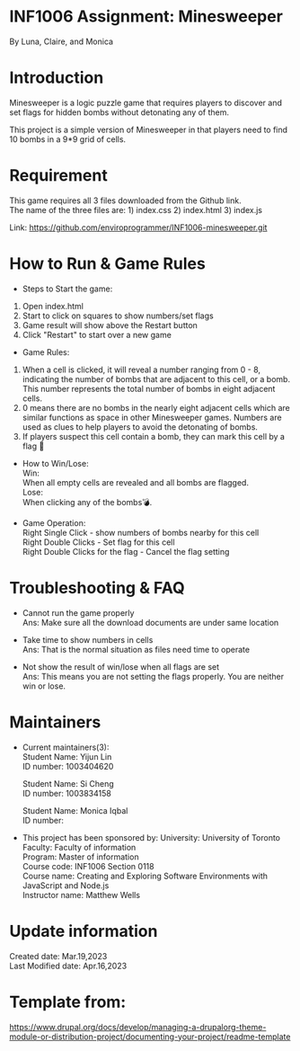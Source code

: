 # INF1006 Assignment: Minesweeper
By Luna, Claire, and Monica

# Introduction
Minesweeper is a logic puzzle game that requires players to discover and set flags for hidden bombs without detonating any of them. 

This project is a simple version of Minesweeper in that players need to find 10 bombs in a 9*9 grid of cells.

# Requirement
This game requires all 3 files downloaded from the Github link. \
The name of the three files are: 1) index.css 2) index.html 3) index.js
 
Link: https://github.com/enviroprogrammer/INF1006-minesweeper.git

# How to Run & Game Rules
* Steps to Start the game:
1) Open index.html
2) Start to click on squares to show numbers/set flags
3) Game result will show above the Restart button
4) Click "Restart" to start over a new game

* Game Rules:
1) When a cell is clicked, it will reveal a number ranging from 0 - 8, indicating the number of bombs that are adjacent to this cell, or a bomb. This number represents the total number of bombs in eight adjacent cells.
2) 0 means there are no bombs in the nearly eight adjacent cells which are similar functions as space in other Minesweeper games. Numbers are used as clues to help players to avoid the detonating of bombs.
3) If players suspect this cell contain a bomb, they can mark this cell by a flag 🚩

* How to Win/Lose: \
    Win: \
    When all empty cells are revealed and all bombs are flagged. \
    Lose: \
    When clicking any of the bombs💣.

* Game Operation: \
Right Single Click - show numbers of bombs nearby for this cell \
Right Double Clicks - Set flag for this cell \
Right Double Clicks for the flag - Cancel the flag setting

# Troubleshooting & FAQ
* Cannot run the game properly\
Ans: Make sure all the download documents are under same location

* Take time to show numbers in cells\
Ans: That is the normal situation as files need time to operate

* Not show the result of win/lose when all flags are set\
Ans: This means you are not setting the flags properly. You are neither win or lose.

# Maintainers
* Current maintainers(3): \
    Student Name: Yijun Lin \
    ID number: 1003404620 

    Student Name: Si Cheng \
    ID number: 1003834158 

    Student Name: Monica Iqbal \
    ID number: 

* This project has been sponsored by:
University: University of Toronto \
Faculty: Faculty of information \
Program: Master of information \
Course code: INF1006 Section 0118 \
Course name: Creating and Exploring Software Environments with JavaScript and Node.js \
Instructor name: Matthew Wells

# Update information
Created date: Mar.19,2023 \
Last Modified date: Apr.16,2023 

# Template from:
https://www.drupal.org/docs/develop/managing-a-drupalorg-theme-module-or-distribution-project/documenting-your-project/readme-template